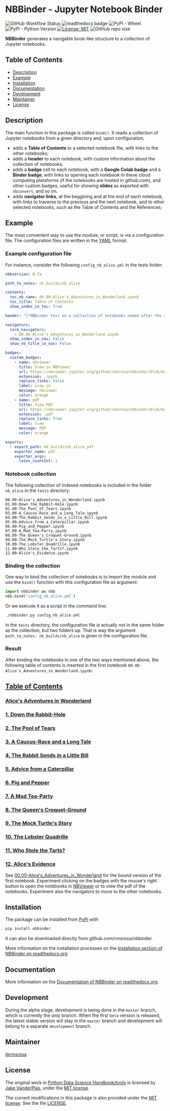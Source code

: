 # NBBinder - Jupyter Notebook Binder

![GitHub Workflow Status](https://img.shields.io/github/workflow/status/rmsrosa/nbbinder/NBBinder_Test) ![readthedocs badge](https://readthedocs.org/projects/nbbinder/badge/) ![PyPI - Wheel](https://img.shields.io/pypi/wheel/nbbinder) ![PyPI - Python Version](https://img.shields.io/pypi/pyversions/nbbinder) [![License: MIT](https://img.shields.io/badge/License-MIT-yellow.svg)](https://opensource.org/licenses/MIT) ![GitHub repo size](https://img.shields.io/github/repo-size/rmsrosa/nbbinder)

**NBBinder** generates a navigable book-like structure to a collection of Jupyter notebooks.

## Table of Contents

- [Description](#description)
- [Example](#example)
- [Installation](#installation)
- [Documentation](#documentation)
- [Development](#development)
- [Maintainer](#maintainer)
- [License](#license)

## Description

The main function in this package is called `bind()`. It reads a collection of Jupyter notebooks from a given directory and, upon configuration,

- adds a **Table of Contents** to a selected notebook file, with links to the other notebooks;
- adds a **header** to each notebook, with custom information about the collection of notebooks;
- adds a **badge** cell to each notebook, with a **Google Colab badge** and a **Binder badge**, with links to opening each notebook in these cloud computing plataforms (if the notebooks are hosted in github.com), and other custom badges, useful for showing **slides** as exported with `nbconvert`, and so on.
- adds **navigator links**, at the beggining and at the end of each notebook, with links to traverse to the previous and the next notebook, and to other selected notebooks, such as the Table of Contents and the References;

## Example

The most convenient way to use the module, or script, is via a configuration file. The configuration files are written in the [YAML](https://en.wikipedia.org/wiki/YAML) format.

### Example configuration file

For instance, consider the following `config_nb_alice.yml` in the tests folder:

```yaml
nbbversion: 0.7a

path_to_notes: nb_builds/nb_alice

contents:
  toc_nb_name: 00.00-Alice's_Adventures_in_Wonderland.ipynb
  toc_title: Table of Contents
  show_index_in_toc: True

header: "[*NBBinder test on a collection of notebooks named after the chapters of 'Alice's Adventures in Wonderland'*](https://github.com/rmsrosa/nbbinder)"

navigators:
  core_navigators: 
    - 00.00-Alice's_Adventures_in_Wonderland.ipynb
  show_index_in_nav: False
  show_nb_title_in_nav: False

badges:
  custom_badges:
    - name: nbviewer
      title: View in NBViewer
      url: https://nbviewer.jupyter.org/github/rmsrosa/nbbinder/blob/master/tests/nb_builds/nb_alice
      extension: .ipynb
      replace_links: False
      label: view in
      message: nbviewer
      color: orange
    - name: pdf
      title: View PDF
      url: https://nbviewer.jupyter.org/github/rmsrosa/nbbinder/blob/master/tests/nb_builds/nb_alice_pdf
      extension: .pdf
      replace_links: True
      label: view
      message: PDF
      color: orange

exports:
  - export_path: nb_builds/nb_alice_pdf
    exporter_name: pdf
    exporter_args:
      latex_countInt: 1
```

### Notebook collection

The following collection of indexed notebooks is included in the folder `nb_alice` in the `tests` directory:

```text
00.00-Alice's_Adventures_in_Wonderland.ipynb
01.00-Down_the_Rabbit-Hole.ipynb
02.00-The_Pool_of_Tears.ipynb
03.00-A_Caucus-Race_and_a_Long_Tale.ipynb
04.00-The_Rabbit_Sends_in_a_Little_Bill.ipynb
05.00-Advice_from_a_Caterpillar.ipynb
06.00-Pig_and_Pepper.ipynb
07.00-A_Mad_Tea-Party.ipynb
08.00-The_Queen's_Croquet-Ground.ipynb
09.00-The_Mock_Turtle's_Story.ipynb
10.00-The_Lobster_Quadrille.ipynb
11.00-Who_Stole_the_Tarts?.ipynb
12.00-Alice's_Evidence.ipynb
```

### Binding the collection

One way to bind the collection of notebooks is to import the module and use the `bind()` function with this configuration file as argument:

```python
import nbbinder as nbb
nbb.bind('config_nb_alice.yml')
```

Or we execute it as a script in the command line:

```bash
./nbbinder.py config_nb_alice.yml
```

In the `tests` directory, the configuration file is actually not in the same folder as the collection, but two folders up. That is way the argument `path_to_notes: nb_builds/nb_alice` is given in the configuration file.

### Result

After binding the notebooks in one of the two ways mentioned above, the following table of contents is inserted in the first notebook `00.00-Alice's_Adventures_in_Wonderland.ipynb`:

## [Table of Contents](#/)

### [Alice's Adventures in Wonderland](#/)

### [1. Down the Rabbit-Hole](#/)

### [2. The Pool of Tears](#/)

### [3. A Caucus-Race and a Long Tale](#/)

### [4. The Rabbit Sends in a Little Bill](#/)

### [5. Advice from a Caterpillar](#/)

### [6. Pig and Pepper](#/)

### [7. A Mad Tea-Party](#/)

### [8. The Queen's Croquet-Ground](#/)

### [9. The Mock Turtle's Story](#/)

### [10. The Lobster Quadrille](#/)

### [11. Who Stole the Tarts?](#/)

### [12. Alice's Evidence](#/)

See [00.00-Alice's_Adventures_in_Wonderland](tests/nb_builds/nb_alice/00.00-Alice's_Adventures_in_Wonderland.ipynb) for the bound version of the first notebook. Experiment clicking on the badges with the mouse's right button to open the notebooks in [NBViewer](https://nbviewer.jupyter.org/) or to view the pdf of the notebooks. Experiment also the navigators to move to the other notebooks.

## Installation

The package can be installed from [PyPi](https://pypi.org/project/nbbinder/) with

```bash
pip install nbbinder
```

It can also be downloaded directly from github.com/rmsrosa/nbbinder.

More information on the installation processes on the [Installation section of NBBinder on readthedocs.org](https://nbbinder.readthedocs.io/en/latest/Installation.html)

## Documentation

More information on the [Documentation of NBBinder on readthedocs.org](https://nbbinder.readthedocs.io).

## Development

During the alpha stage, development is being done in the `master` branch, which is currently the only branch. When the first `beta` version is released, the latest stable version will stay in the `master` branch and development will belong to a separate `development` branch.

## Maintainer

[@rmsrosa](https://github.com/rmsrosa)

## License

The original work in [Python Data Science Handbook/tools](https://github.com/jakevdp/PythonDataScienceHandbook/tree/master/tools) is licensed by [Jake VanderPlas](http://vanderplas.com/), under the [MIT license](https://opensource.org/licenses/MIT).

The current modifications in this package is also provided under the [MIT license](https://opensource.org/licenses/MIT). See the file [LICENSE](LICENSE).
